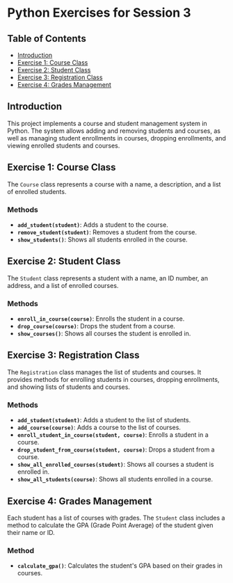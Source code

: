 # Python Exercises for Session 3

## Table of Contents
- [Introduction](#introduction)
- [Exercise 1: Course Class](#exercise-1-course-class)
- [Exercise 2: Student Class](#exercise-2-student-class)
- [Exercise 3: Registration Class](#exercise-3-registration-class)
- [Exercise 4: Grades Management](#exercise-4-grades-management)

## Introduction
This project implements a course and student management system in Python. The system allows adding and removing students and courses, as well as managing student enrollments in courses, dropping enrollments, and viewing enrolled students and courses.

## Exercise 1: Course Class
The `Course` class represents a course with a name, a description, and a list of enrolled students.

### Methods
- **`add_student(student)`**: Adds a student to the course.
- **`remove_student(student)`**: Removes a student from the course.
- **`show_students()`**: Shows all students enrolled in the course.

## Exercise 2: Student Class
The `Student` class represents a student with a name, an ID number, an address, and a list of enrolled courses.

### Methods
- **`enroll_in_course(course)`**: Enrolls the student in a course.
- **`drop_course(course)`**: Drops the student from a course.
- **`show_courses()`**: Shows all courses the student is enrolled in.

## Exercise 3: Registration Class
The `Registration` class manages the list of students and courses. It provides methods for enrolling students in courses, dropping enrollments, and showing lists of students and courses.

### Methods
- **`add_student(student)`**: Adds a student to the list of students.
- **`add_course(course)`**: Adds a course to the list of courses.
- **`enroll_student_in_course(student, course)`**: Enrolls a student in a course.
- **`drop_student_from_course(student, course)`**: Drops a student from a course.
- **`show_all_enrolled_courses(student)`**: Shows all courses a student is enrolled in.
- **`show_all_students(course)`**: Shows all students enrolled in a course.

## Exercise 4: Grades Management
Each student has a list of courses with grades. The `Student` class includes a method to calculate the GPA (Grade Point Average) of the student given their name or ID.

### Method
- **`calculate_gpa()`**: Calculates the student's GPA based on their grades in courses.


